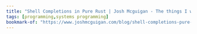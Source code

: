 ```yaml
---
title: "Shell Completions in Pure Rust | Josh Mcguigan - The things I write"
tags: [programming,systems programming]
bookmark-of: "https://www.joshmcguigan.com/blog/shell-completions-pure-rust"
---
```

